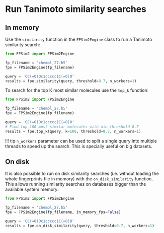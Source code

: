 # Run Tanimoto similarity searches

## In memory

Use the `similarity` function in the `FPSim2Engine` class to run a Tanimoto similarity search:

```python
from FPSim2 import FPSim2Engine

fp_filename = 'chembl_27.h5'
fpe = FPSim2Engine(fp_filename)

query = 'CC(=O)Oc1ccccc1C(=O)O'
results = fpe.similarity(query, threshold=0.7, n_workers=1)
```


To search for the top K most similar molecules use the `top_k` function:

```python
from FPSim2 import FPSim2Engine

fp_filename = 'chembl_27.h5'
fpe = FPSim2Engine(fp_filename)

query = 'CC(=O)Oc1ccccc1C(=O)O'
# Find top 100 most similar molecules with min threshold 0.7
results = fpe.top_k(query, k=100, threshold=0.7, n_workers=1)
```

!!! tip
    `n_workers` parameter can be used to split a single query into multiple threads to speed up the search. This is specially useful on big datasets.

## On disk

It is also possible to run on disk similarity searches (i.e. without loading the whole fingerprints file in memory) with the `on_disk_similarity` function. This allows running similarity searches on databases bigger than the available system memory:

```python
from FPSim2 import FPSim2Engine

fp_filename = 'chembl_27.h5'
fpe = FPSim2Engine(fp_filename, in_memory_fps=False)

query = 'CC(=O)Oc1ccccc1C(=O)O'
results = fpe.on_disk_similarity(query, threshold=0.7, n_workers=1)
```
